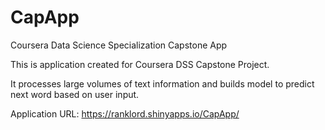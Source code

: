 # CapApp
Coursera Data Science Specialization Capstone App

This is application created for Coursera DSS Capstone Project.

It processes large volumes of text information and builds model to predict next word based on user input.

Application URL: https://ranklord.shinyapps.io/CapApp/
